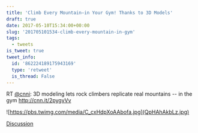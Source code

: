 ```yaml
---
title: 'Climb Every Mountain—in Your Gym! Thanks to 3D Models'
draft: true
date: 2017-05-10T15:34:00+00:00
slug: '201705101534-climb-every-mountain-in-gym'
tags:
  - tweets
is_tweet: true
tweet_info:
  id: '862224189175943169'
  type: 'retweet'
  is_thread: False
---
```




RT [@cnni](https://x.com/cnni): 3D modeling lets rock climbers replicate real mountains -- in the gym <http://cnn.it/2pygvVv> 

![https://pbs.twimg.com/media/C_cxHdpXoAAbofa.jpg](QpHAhAkbLz.jpg)

[Discussion](https://x.com/sytelus/status/862224189175943169)

